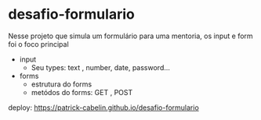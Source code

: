# desafio-formulario

Nesse projeto que simula um formulário para uma mentoria, os input e form foi o foco principal
- input 
  - Seu types: text , number, date, password...
- forms
  - estrutura do forms
  - metódos do forms: GET , POST
  
deploy: https://patrick-cabelin.github.io/desafio-formulario
